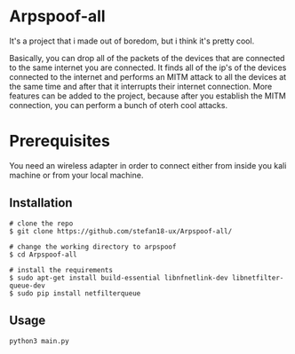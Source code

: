 # Arpspoof-all
It's a project that i made out of boredom, but i think it's pretty cool.

Basically, you can drop all of the packets of the devices that are connected to the same internet you are connected. It finds all of the ip's of the devices connected to the internet and performs an MITM attack to all the devices at the same time and after that it interrupts their internet connection.
More features can be added to the project, because after you establish the MITM connection, you can perform a bunch of oterh cool attacks.

# Prerequisites
You need an wireless adapter in order to connect either from inside you kali machine or from your local machine.

## Installation

```console
# clone the repo
$ git clone https://github.com/stefan18-ux/Arpspoof-all/

# change the working directory to arpspoof
$ cd Arpspoof-all

# install the requirements
$ sudo apt-get install build-essential libnfnetlink-dev libnetfilter-queue-dev
$ sudo pip install netfilterqueue
```
## Usage

```
python3 main.py
```
